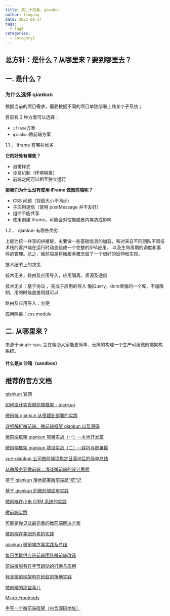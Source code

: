 ```yaml
---
title: 第二十四章、qiankun
author: liugang
date: 2021-08-17
tags:
  - tag4
categories:
  - category1
---
```


<Boxx  changeTime="5000"/>

## 总方针：是什么？从哪里来？要到哪里去？

## 一. 是什么？

### 为什么选择 qiankun

根据当前的项目需求，需要根据不同的项目单独部署上线某个子系统；

目前有 2 种方案可以选择：

- `iframe`方案
- `qiankun`微前端方案

1.1 、 iframe 有哪些优劣

**它的好处有哪些？**

- 自带样式
- 沙盒机制（环境隔离）
- 前端之间可以相互独立运行

**那我们为什么没有使用 iFrame 做微前端呢？**

- CSS 问题（视窗大小不同步）
- 子应用通信（使用 postMessage 并不友好）
- 组件不能共享
- 使用创建 iframe，可能会对性能或者内存造成影响

1.2 、 qiankun 有哪些优劣

上层为统一共享的拼接层，主要做一些基础信息的加载，和对来自不同团队不同技术栈的客户端在运行时动态组成一个完整的SPA应用，
以及生命周期的调度和事件的管理。总之，微前端是将微服务概念做了一个很好的延伸和实现。

技术细节上的决策

技术无关，路由及应用导入，应用隔离，资源及通信

技术无关：基于协议 ，完成子应用的导入  像jQuery，dom增强的一个库，不加限制，用的时候直接用就可以

路由及应用导入：方便

应用隔离：css module 

## 二. 从哪里来？

来源于single-spa, 旨在帮助大家能更简单、无痛的构建一个生产可用微前端架构系统。

#### 什么是js 沙箱（sandbox）



## 推荐的官方文档

[qiankun 官网](https://qiankun.umijs.org/zh/guide)

[如何设计实现微前端框架 - qiankun](https://zhuanlan.zhihu.com/p/200775337?utm_source=ZHShareTargetIDMore)

[微前端 qiankun 从搭建到部署的实践](https://juejin.im/post/6875462470593904653)

[详细解析微前端、微前端框架 qiankun 以及源码](https://mp.weixin.qq.com/s/67FBqDlr5-PNcggS0gdArA)

[微前端框架 qiankun 项目实战（一）--本地开发篇](https://mp.weixin.qq.com/s/X95qV8zrB-XgG_IlaILvAQ)

[微前端框架 qiankun 项目实战（二）--踩坑与部署篇](https://mp.weixin.qq.com/s/zBBpZNOU_ewd2U_szE5OBA)

[vue-qiankun 公司微前端项稳定目落地后的简单总结](https://juejin.cn/post/6986565026387591205)

[从微服务到微前端：浅谈微前端的设计思想](https://mp.weixin.qq.com/s/rJ0yMBcDvm9KD0OF2gLfAA)

[基于 qiankun 落地部署微前端爬”坑“记](https://mp.weixin.qq.com/s/G2gZrOkvlsqsPK5lL0nqdg)

[基于 qiankun 的微前端应用实践](https://juejin.cn/post/6938207400457404430)

[微前端在小米 CRM 系统的实践](https://link.juejin.cn/?target=https%3A%2F%2Fxiaomi-info.github.io%2F2020%2F04%2F14%2Ffe-microfrontends-practice%2F)

[微前端实践](https://juejin.im/post/6844903816295350279)

[可能是你见过最完善的微前端解决方案](https://link.juejin.cn/?target=https%3A%2F%2Fzhuanlan.zhihu.com%2Fp%2F78362028)

[微前端在美团外卖的实践](https://link.juejin.cn/?target=https%3A%2F%2Ftech.meituan.com%2F2020%2F02%2F27%2Fmeituan-waimai-micro-frontends-practice.html)

[qiankun 微前端方案实践及总结](https://juejin.im/post/6844904185910018062)

[每日优鲜供应链前端团队微前端改造](https://juejin.cn/post/6844903943873675271)

[前端微服务在字节跳动的打磨与应用](https://juejin.cn/post/6844904046487142408)

[标准微前端架构在蚂蚁的落地实践](https://link.juejin.cn/?target=https%3A%2F%2Fdeveloper.aliyun.com%2Farticle%2F742576)

[微前端的那些事儿](https://microfrontends.cn/)

[Micro Frontends](https://micro-frontends.org/)

[手写一个微前端框架（内含源码地址）](https://blog.csdn.net/lunahaijiao/article/details/108016383)
